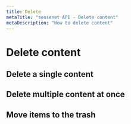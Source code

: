 ```yaml
---
title: Delete
metaTitle: "sensenet API - Delete content"
metaDescription: "How to delete content"
---
```


# Delete content

## Delete a single content

## Delete multiple content at once

## Move items to the trash
